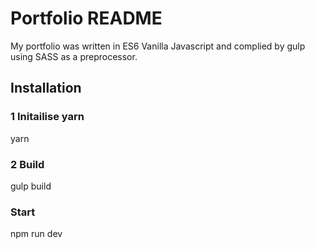 # Portfolio README

My portfolio was written in ES6 Vanilla Javascript and complied by gulp using SASS as a preprocessor.

## Installation

### 1 Initailise yarn

yarn 

### 2 Build

gulp build

### Start

npm run dev
